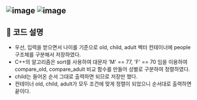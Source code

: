 ![image](https://user-images.githubusercontent.com/100823955/224648791-9ab85ef5-2818-47da-9775-4a4f3afb4818.png)
![image](https://user-images.githubusercontent.com/100823955/224648826-41a22936-8547-4c4c-9696-ce7c93f7af47.png)
-----------
## 🎉 코드 설명
+ 우선, 입력을 받으면서 나이를 기준으로 old, child, adult 벡터 컨테이너에 people 구조체를 구분해서 
저장하였다.
+ C++의 알고리즘은 sort를 사용하여 대문자 'M' == 77, 'F' == 70 임을 이용하여 compare_old, 
compare_adult 비교 함수를 만들어 성별로 구분하여 정렬하였다.
+ child는 들어온 순서 그대로 출력하면 되므로 저장만 했다.
+ 컨테이너 old, child, adult가 모두 조건에 맞게 정렬이 되었으니 순서대로 출력하면 끝이다.
